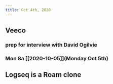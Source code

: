 ```yaml
---
title: Oct 4th, 2020
---
```


## Veeco
###
### prep for interview with David Ogilvie
### Mon 8a [[2020-10-05]](Monday Oct 5th)
## Logseq is a Roam clone
##
##
